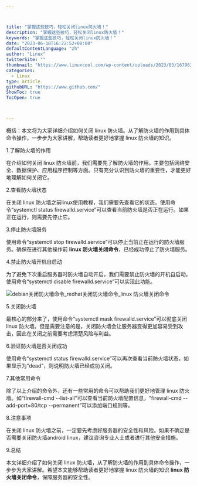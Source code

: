 ```yaml
---



title: "掌握这些技巧，轻松关闭linux防火墙！"
description: "掌握这些技巧，轻松关闭linux防火墙！"
keywords: "掌握这些技巧，轻松关闭linux防火墙！"
date: "2023-06-18T16:22:52+08:00"
defaultContentLanguage: "zh"
author: "Linux"
twitterSite: ""
thumbnail: "https://www.linuxcool.com/wp-content/uploads/2023/03/1679638055600_0.jpg"
categories:
  - Linux
type: article
githubURL: "https://www.github.com/"
ShowToc: true
TocOpen: true



---
```


概括：本文将为大家详细介绍如何关闭 linux 防火墙。从了解防火墙的作用到具体命令操作，一步步为大家讲解，帮助读者更好地掌握 linux 防火墙的知识。

1.了解防火墙的作用

在介绍如何关闭 linux 防火墙前，我们需要先了解防火墙的作用。主要包括网络安全、数据保护、应用程序控制等方面。只有充分认识到防火墙的重要性，才能更好地理解如何关闭它。

2.查看防火墙状态

在关闭 linux 防火墙之前linux使用教程，我们需要先查看它的状态。使用命令“systemctl status firewalld.service”可以查看当前防火墙是否正在运行。如果正在运行，则需要先停止它。

3.停止防火墙服务

使用命令“systemctl stop firewalld.service”可以停止当前正在运行的防火墙服务。确保在进行其他操作前 **linux 防火墙关闭命令**，已经成功停止了防火墙服务。

4.禁止防火墙开机自启动

为了避免下次重启服务器时防火墙自动开启，我们需要禁止防火墙的开机自启动。使用命令“systemctl disable firewalld.service”可以实现此功能。

![debian关闭防火墙命令_redhat关闭防火墙命令_linux 防火墙关闭命令](https://www.linuxcool.com/wp-content/uploads/2023/03/1679638055600_0.jpg)

5.关闭防火墙

最核心的部分来了，使用命令“systemctl mask firewalld.service”可以彻底关闭 linux 防火墙。但是需要注意的是，关闭防火墙会让服务器变得更加容易受到攻击，因此在关闭之前需要考虑清楚风险与利益。

6.验证防火墙是否关闭成功

使用命令“systemctl status firewalld.service”可以再次查看当前防火墙状态，如果显示为“dead”，则说明防火墙已经成功关闭。

7.其他常用命令

除了以上介绍的命令外，还有一些常用的命令可以帮助我们更好地管理 linux 防火墙。如“firewall-cmd --list-all”可以查看当前防火墙配置信息，“firewall-cmd --add-port=80/tcp --permanent”可以添加端口规则等。

8.注意事项

在关闭 linux 防火墙之前，一定要先考虑好服务器的安全性和风险。如果不确定是否需要关闭防火墙android linux，建议咨询专业人士或者进行其他安全措施。

9.总结

本文详细介绍了如何关闭 linux 防火墙，从了解防火墙的作用到具体命令操作，一步步为大家讲解。希望本文能够帮助读者更好地掌握 linux 防火墙的知识 **linux 防火墙关闭命令**，保障服务器的安全性。